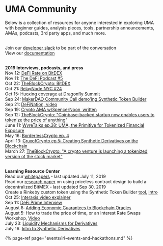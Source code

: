 # UMA Community

Below is a collection of resources for anyone interested in exploring UMA with beginner guides, analysis pieces, tools, partnership announcements, AMAs, podcasts, 3rd party apps, and much more.

<br>Join our [developer slack](https://join.slack.com/t/umaprotocol/shared_invite/enQtNTk4MjQ4ODY0MDA1LTM4ODg0NGZhYWZkNjkzMDE4MjU0ZGFlYWQzZTFiZWFlZjI2NDE4OGI2NWY3OTdhYjYyZjg0MjAzMTgwODVhZTE) to be part of the conversation
<br>View our [documentation](www.docs.umaproject.org)

<br><b>2019 Interviews, podcasts, and press</b>
<br>Nov 12: [DeFi Rate on BitDEX](https://defirate.com/bitdex/)
<br>Nov 11: [The DeFi Podcast #5](https://medium.com/defi-school/developing-standards-for-universal-market-access-featuring-allison-lu-of-monolith-%EF%B8%8F-6ab171cd157a)
<br>Oct 22: [TheBlockCrypto: BitDEX](https://www.theblockcrypto.com/genesis/43900/bitdex-a-decentralized-exchange-for-perpetual-swaps)
<br>Oct 21: [RelayNode NYC #24](https://www.definancier.com/blog/2019/10/6/relaynode-new-york-city-may-13-4szr9-hegke-s5zxx-hkp9m-g5xz2-gachk-fkncp-d8bam-2azxd-nz6pe-fmk23-wdywx-grhly-sheye-5wztw)
<br>Oct 15: [Huoxing coverage at Dragonfly Summit](https://m.huoxing24.com/newsdetailShare/20191016004957841961.html?from=singlemessage&isappinstalled=0)
<br>Sep 24: [MakerDAO Community Call demo'ing Synthetic Token Builder](https://www.reddit.com/r/MakerDAO/comments/d8agu0/meeting_makerdao_community_calltuesday_september/)
<br>Sep 21: [DeFiNation, video](https://www.facebook.com/claytonroche/videos/10100166889050346/)
<br>Sep 19: [Crypto AMA w/SpencerNoon, written](https://t.me/c/1477285922/4102)
<br>Sep 12: [TheBlockCrypto: "Coinbase-backed startup now enables users to tokenize the price of anything"](https://www.theblockcrypto.com/linked/39355/a-coinbase-backed-startup-now-enables-users-to-tokenize-the-price-of-anything/)
<br>June 11: [WyreTalks ep.38: UMA, the Primitive for Tokenized Financial Exposure](https://wyre-talks.simplecast.com/episodes/ep-38-uma-the-primitive-for-tokenized-7vXX_xPm)
<br>May 16: [BorderlessCrypto ep. 4](https://t.co/bdRlx2yfir?amp=1)
<br>April 13: [CruxofCrypto ep.5: Creating Synthetic Derivatives on the Blockchain](http://cruxofcrypto.com/e05-creating-synthetic-derivatives-on-the-blockchain-with-hart-lambur-of-uma/)
<br>March 27: [TheBlockCrypto: "A crypto venture is launching a tokenized version of the stock market"](https://www.theblockcrypto.com/2019/03/27/a-crypto-venture-is-launching-a-tokenized-version-of-the-stock-market/)

<br><b>Learning Resource Center</b>
<br>Read our [whitepapers](https://github.com/UMAprotocol/whitepaper) - last updated July 11, 2019
<br>Read our [research paper](https://twitter.com/UMAprotocol/status/1179045704918011906) on using priceless contract design to build a decentralized BitMEX - last updated Sep 30, 2019
<br>Create a Rinkeby custom token using the Synthetic Token Builder [tool](http://tokenbuilder.umaproject.org), [intro](https://medium.com/uma-project/announcing-the-uma-synthetic-token-builder-8bf37c645e94)
<br>Oct 25: [Interaxis video explainer](https://www.youtube.com/watch?v=eiQckeh4szU)
<br>Sep 11: [DeFi Prime Interview](https://defiprime.com/uma)
<br>August 8: [Adding Economic Guarantees to Blockchain Oracles](https://medium.com/uma-project/umas-data-verification-mechanism-3c5342759eb8)
<br>August 5: How to trade the price of time, or an Interest Rate Swaps Workshop, [Video](https://youtu.be/TRITa2JJIyU)
<br>July 23: [Liquidity Mechanisms for Derivatives](https://medium.com/uma-project/liquidity-mechanisms-for-derivatives-5568cc688b57)
<br>July 16: [Intro to Synthetic Derivatives](https://medium.com/uma-project/intro-to-blockchain-based-synthetic-derivatives-d3a61f3e6e79)

{% page-ref page="events/irl-events-and-hackathons.md" %}


